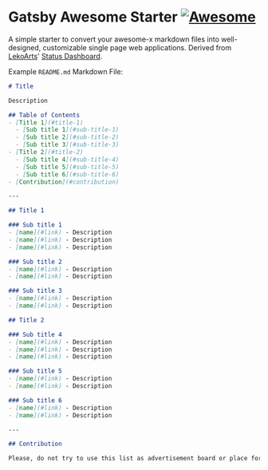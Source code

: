 # **Gatsby Awesome Starter** [![Awesome](https://cdn.rawgit.com/sindresorhus/awesome/d7305f38d29fed78fa85652e3a63e154dd8e8829/media/badge.svg)](https://github.com/sindresorhus/awesome)

A simple starter to convert your awesome-x markdown files into well-designed, customizable single page web applications.
Derived from [LekoArts](https://github.com/LekoArts/)' [Status Dashboard](https://github.com/LekoArts/gatsby-status-dashboard).

Example `README.md` Markdown File:

```md
# Title

Description

## Table of Contents
- [Title 1](#title-1)
  - [Sub title 1](#sub-title-1)
  - [Sub title 2](#sub-title-2)
  - [Sub title 3](#sub-title-3)
- [Title 2](#title-2)
  - [Sub title 4](#sub-title-4)
  - [Sub title 5](#sub-title-5)
  - [Sub title 6](#sub-title-6)
- [Contribution](#contribution)

---

## Title 1

### Sub title 1
- [name](#link) - Description
- [name](#link) - Description
- [name](#link) - Description

### Sub title 2
- [name](#link) - Description
- [name](#link) - Description

### Sub title 3
- [name](#link) - Description
- [name](#link) - Description

## Title 2

### Sub title 4
- [name](#link) - Description
- [name](#link) - Description
- [name](#link) - Description

### Sub title 5
- [name](#link) - Description
- [name](#link) - Description

### Sub title 6
- [name](#link) - Description
- [name](#link) - Description

---

## Contribution

Please, do not try to use this list as advertisement board or place for public push of your experiments. Only fully free resources here, please. Your contributions and suggestions are heartily♡ welcome, though. (✿◠‿◠)
```
